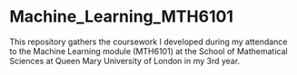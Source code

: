 # Machine_Learning_MTH6101

This repository gathers the coursework I developed during my attendance to the Machine Learning module (MTH6101) at the School of Mathematical Sciences at Queen Mary University of London in my 3rd year.
